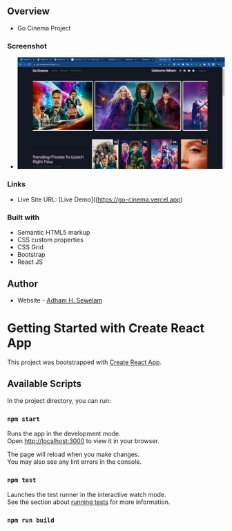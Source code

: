 ## Overview

- Go Cinema Project

### Screenshot

- [<img src="./src/images/React%20App%20-%20Google%20Chrome%2010_4_2022%204_11_46%20PM.png" width="500px"/>](./src/images/React%20App%20-%20Google%20Chrome%2010_4_2022%204_11_46%20PM.png)

### Links

- Live Site URL: [Live Demo]((https://go-cinema.vercel.app)

### Built with

- Semantic HTML5 markup
- CSS custom properties
- CSS Grid
- Bootstrap
- React JS

## Author

- Website - [Adham H. Sewelam](https://adhamsewelam.netlify.app)

# Getting Started with Create React App

This project was bootstrapped with [Create React App](https://github.com/facebook/create-react-app).

## Available Scripts

In the project directory, you can run:

### `npm start`

Runs the app in the development mode.\
Open [http://localhost:3000](http://localhost:3000) to view it in your browser.

The page will reload when you make changes.\
You may also see any lint errors in the console.

### `npm test`

Launches the test runner in the interactive watch mode.\
See the section about [running tests](https://facebook.github.io/create-react-app/docs/running-tests) for more information.

### `npm run build`
